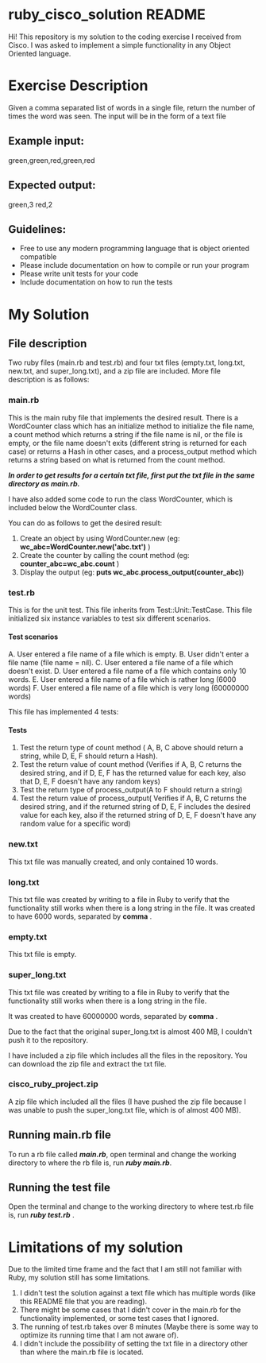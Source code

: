 # ruby_cisco_solution README

Hi! This repository is my solution to the coding exercise I received from Cisco. I was asked to implement a simple functionality in any Object Oriented language.

# Exercise Description

Given a comma separated list of words in a single file, return the number of times the word was
seen.
The input will be in the form of a text file
## Example input:
green,green,red,green,red
## Expected output:
green,3
red,2
## Guidelines:
- Free to use any modern programming language that is object oriented compatible
- Please include documentation on how to compile or run your program
- Please write unit tests for your code
- Include documentation on how to run the tests


# My Solution 

## File description

Two ruby files (main.rb and test.rb) and four txt files (empty.txt, long.txt, new.txt, and super_long.txt), and a zip file are included. More file description is as follows:

### main.rb

This is the main ruby file that implements the desired result. There is a WordCounter class which has an initialize method to initialize the file name, a count method which returns a string if the file name is nil, or the file is empty, or the file name doesn't exits (different string is returned for each case) or returns a Hash in other cases, and a process_output method which returns a string based on what is returned from the count method.

**_In order to get results for a certain txt file, first put the txt file in the same directory as main.rb._**

I have also added some code to run the class WordCounter, which is included below the WordCounter class.

You can do as follows to get the desired result:
1. Create an object by using WordCounter.new (eg: **wc_abc=WordCounter.new('abc.txt')** )
2. Create the counter by calling the count method (eg: **counter_abc=wc_abc.count** )
3. Display the output (eg: **puts wc_abc.process_output(counter_abc)**)


### test.rb

This is for the unit test. This file inherits from Test::Unit::TestCase. This file initialized six instance variables to test six different scenarios. 
#### Test scenarios
A. User entered a file name of a file which is empty.
B. User didn't enter a file name (file name = nil).
C. User entered a file name of a file which doesn't exist.
D. User entered a file name of a file which contains only 10 words.
E. User entered a file name of a file which is rather long (6000 words)
F. User entered a file name of a file which is very long (60000000 words)

This file has implemented 4 tests:

#### Tests
1. Test the return type of count method ( A, B, C above should return a string, while D, E, F should return a Hash).
2. Test the return value of count method (Verifies if A, B, C returns the desired string, and if D, E, F has the returned value for each key, also that D, E, F doesn't have any random keys)
3. Test the return type of process_output(A to F should return a string)
4. Test the return value of process_output( Verifies if A, B, C returns the desired string, and if the returned string of D, E, F includes the desired value for each key, also if the returned string of D, E, F doesn't have any random value for a specific word)

### new.txt

This txt file was manually created, and only contained 10 words.

### long.txt

This txt file was created by writing to a file in Ruby to verify that the functionality still works when there is a long string in the file. It was created to have 6000 words, separated by **comma** .

### empty.txt

This txt file is empty.

### super_long.txt

This txt file was created by writing to a file in Ruby to verify that the functionality still works when there is a long string in the file. 

It was created to have 60000000 words, separated by **comma** .

Due to the fact that the original super_long.txt is almost 400 MB, I couldn't push it to the repository. 

I have included a zip file which includes all the files in the repository. You can download the zip file and extract the txt file.

### cisco_ruby_project.zip

A zip file which included all the files (I have pushed the zip file because I was unable to push the super_long.txt file, which is of almost 400 MB).

## Running main.rb file 

To run a rb file called **_main.rb_**, open terminal and change the working directory to where the rb file is, run **_ruby main.rb_**. 

## Running the test file

Open the terminal and change to the working directory to where test.rb file is, run **_ruby test.rb_** .

# Limitations of my solution

Due to the limited time frame and the fact that I am still not familiar with Ruby, my solution still has some limitations.
1. I didn't test the solution against a text file which has multiple words (like this README file that you are reading).
2. There might be some cases that I didn't cover in the main.rb for the functionality implemented, or some test cases that I ignored.
3. The running of test.rb takes over 8 minutes (Maybe there is some way to optimize its running time that I am not aware of). 
4. I didn't include the possibility of setting the txt file in a directory other than where the main.rb file is located.

